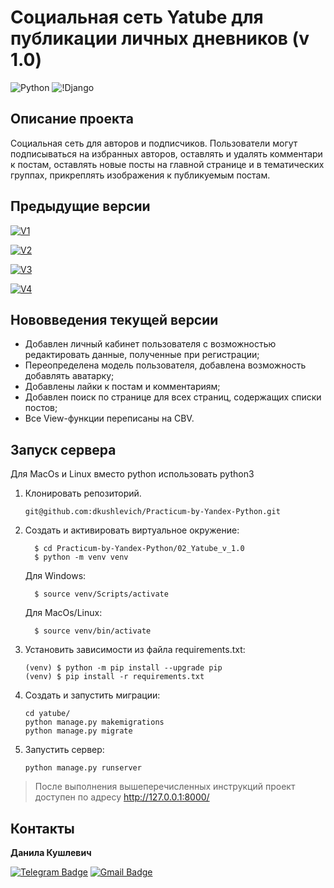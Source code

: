 # Социальная сеть Yatube для публикации личных дневников (v 1.0)
![Python](https://img.shields.io/badge/Python-3.9.10-blue) ![!Django](https://img.shields.io/badge/Django-2.2.9-blue)

## Описание проекта
Социальная сеть для авторов и подписчиков. Пользователи могут подписываться на избранных авторов, оставлять и удалять комментари к постам, оставлять новые посты на главной странице и в тематических группах, прикреплять изображения к публикуемым постам.

## Предыдущие версии
[![V1](https://img.shields.io/badge/Version-0.1-blue?style=flat&link=https://github.com/dkushlevich/Practicum-by-Yandex-Python/tree/main/02_Yatube/02_Yatube_v_0.1)](https://github.com/dkushlevich/Practicum-by-Yandex-Python/tree/main/02_Yatube/02_Yatube_v_0.1)

[![V2](https://img.shields.io/badge/Version-0.2-blue?style=flat&link=https://github.com/dkushlevich/Practicum-by-Yandex-Python/tree/main/02_Yatube/02_Yatube_v_0.2)](https://github.com/dkushlevich/Practicum-by-Yandex-Python/tree/main/02_Yatube/02_Yatube_v_0.2)

[![V3](https://img.shields.io/badge/Version-0.3-blue?style=flat&link=https://github.com/dkushlevich/Practicum-by-Yandex-Python/tree/main/02_Yatube/02_Yatube_v_0.3)](https://github.com/dkushlevich/Practicum-by-Yandex-Python/tree/main/02_Yatube/02_Yatube_v_0.3)

[![V4](https://img.shields.io/badge/Version-0.4-blue?style=flat&link=https://github.com/dkushlevich/Practicum-by-Yandex-Python/tree/main/02_Yatube/02_Yatube_v_0.4)](https://github.com/dkushlevich/Practicum-by-Yandex-Python/tree/main/02_Yatube/02_Yatube_v_0.4)

## Нововведения текущей версии
- Добавлен личный кабинет пользователя с возможностью редактировать данные, полученные при регистрации;
- Переопределена модель пользователя, добавлена возможность добавлять аватарку;
- Добавлены лайки к постам и комментариям;
- Добавлен поиск по странице для всех страниц, содержащих списки постов;
- Все View-функции переписаны на CBV.

## Запуск сервера

 Для MacOs и Linux вместо python использовать python3

1. Клонировать репозиторий.
   ```
   git@github.com:dkushlevich/Practicum-by-Yandex-Python.git
   ```
2. Cоздать и активировать виртуальное окружение:
    ```
      $ cd Practicum-by-Yandex-Python/02_Yatube_v_1.0
      $ python -m venv venv
    ```
    Для Windows:
    ```
      $ source venv/Scripts/activate
    ```
    Для MacOs/Linux:
    ```
      $ source venv/bin/activate
    ```
3. Установить зависимости из файла requirements.txt:
    ```
    (venv) $ python -m pip install --upgrade pip
    (venv) $ pip install -r requirements.txt
    ```
4. Создать и запустить миграции:
    ```
    cd yatube/
    python manage.py makemigrations
    python manage.py migrate
    ```
5. Запустить сервер:
    ```
    python manage.py runserver
    ```
> После выполнения вышеперечисленных инструкций проект доступен по адресу http://127.0.0.1:8000/

## Контакты
**Данила Кушлевич** 

[![Telegram Badge](https://img.shields.io/badge/-dkushlevich-blue?style=social&logo=telegram&link=https://t.me/dkushlevich)](https://t.me/dkushlevich) [![Gmail Badge](https://img.shields.io/badge/-dkushlevich@gmail.com-c14438?style=flat&logo=Gmail&logoColor=white&link=mailto:dkushlevich@gmail.com)](mailto:dkushlevich@gmail.com)

